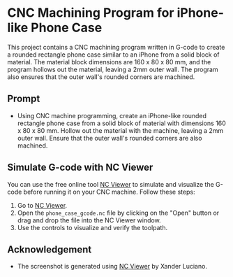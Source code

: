 # CNC Machining Program for iPhone-like Phone Case

This project contains a CNC machining program written in G-code to create a rounded rectangle phone case similar to an iPhone from a solid block of material. The material block dimensions are 160 x 80 x 80 mm, and the program hollows out the material, leaving a 2mm outer wall. The program also ensures that the outer wall's rounded corners are machined.

## Prompt

* Using CNC machine programming, create an iPhone-like rounded rectangle phone case from a solid block of material with dimensions 160 x 80 x 80 mm. Hollow out the material with the machine, leaving a 2mm outer wall. Ensure that the outer wall's rounded corners are also machined.


## Simulate G-code with NC Viewer

You can use the free online tool [NC Viewer](https://ncviewer.com/) to simulate and visualize the G-code before running it on your CNC machine. Follow these steps:

1. Go to [NC Viewer](https://ncviewer.com/).
2. Open the `phone_case_gcode.nc` file by clicking on the "Open" button or drag and drop the file into the NC Viewer window.
3. Use the controls to visualize and verify the toolpath.

## Acknowledgement

* The screenshot is generated using [NC Viewer](https://ncviewer.com/) by Xander Luciano.
